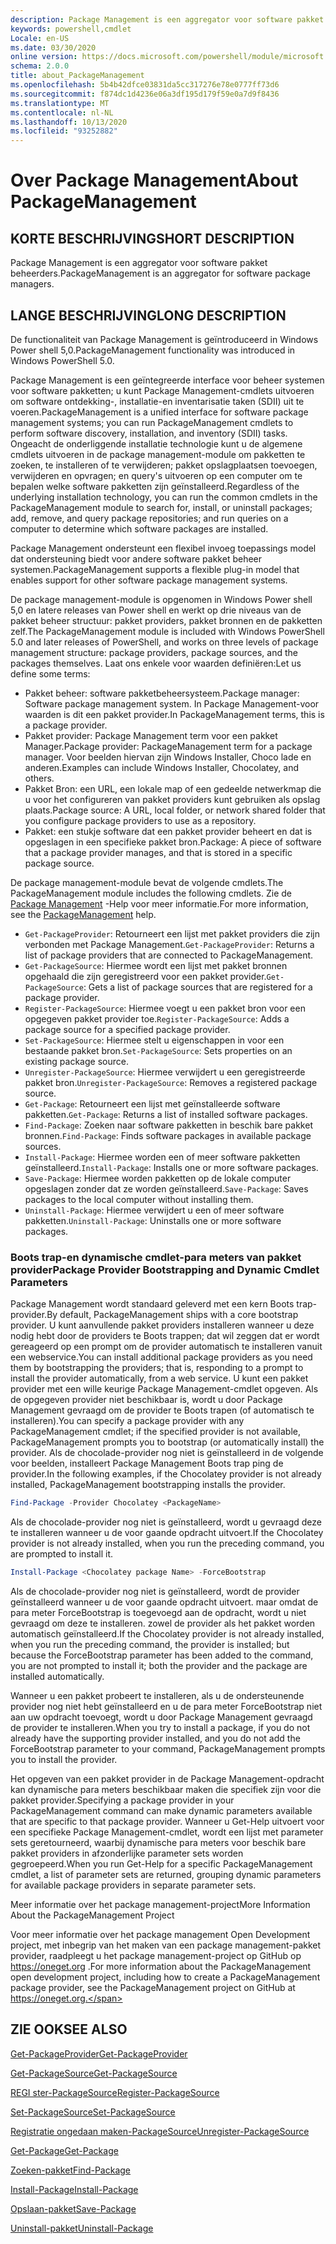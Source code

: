 ```yaml
---
description: Package Management is een aggregator voor software pakket beheerders.
keywords: powershell,cmdlet
Locale: en-US
ms.date: 03/30/2020
online version: https://docs.microsoft.com/powershell/module/microsoft.powershell.core/about/about_packagemanagement?view=powershell-7&WT.mc_id=ps-gethelp
schema: 2.0.0
title: about_PackageManagement
ms.openlocfilehash: 5b4b42dfce03831da5cc317276e78e0777ff73d6
ms.sourcegitcommit: f874dc1d4236e06a3df195d179f59e0a7d9f8436
ms.translationtype: MT
ms.contentlocale: nl-NL
ms.lasthandoff: 10/13/2020
ms.locfileid: "93252882"
---
```

# <a name="about-packagemanagement"></a><span data-ttu-id="c160a-104">Over Package Management</span><span class="sxs-lookup"><span data-stu-id="c160a-104">About PackageManagement</span></span>

## <a name="short-description"></a><span data-ttu-id="c160a-105">KORTE BESCHRIJVING</span><span class="sxs-lookup"><span data-stu-id="c160a-105">SHORT DESCRIPTION</span></span>
<span data-ttu-id="c160a-106">Package Management is een aggregator voor software pakket beheerders.</span><span class="sxs-lookup"><span data-stu-id="c160a-106">PackageManagement is an aggregator for software package managers.</span></span>

## <a name="long-description"></a><span data-ttu-id="c160a-107">LANGE BESCHRIJVING</span><span class="sxs-lookup"><span data-stu-id="c160a-107">LONG DESCRIPTION</span></span>

<span data-ttu-id="c160a-108">De functionaliteit van Package Management is geïntroduceerd in Windows Power shell 5,0.</span><span class="sxs-lookup"><span data-stu-id="c160a-108">PackageManagement functionality was introduced in Windows PowerShell 5.0.</span></span>

<span data-ttu-id="c160a-109">Package Management is een geïntegreerde interface voor beheer systemen voor software pakketten; u kunt Package Management-cmdlets uitvoeren om software ontdekking-, installatie-en inventarisatie taken (SDII) uit te voeren.</span><span class="sxs-lookup"><span data-stu-id="c160a-109">PackageManagement is a unified interface for software package management systems; you can run PackageManagement cmdlets to perform software discovery, installation, and inventory (SDII) tasks.</span></span> <span data-ttu-id="c160a-110">Ongeacht de onderliggende installatie technologie kunt u de algemene cmdlets uitvoeren in de package management-module om pakketten te zoeken, te installeren of te verwijderen; pakket opslagplaatsen toevoegen, verwijderen en opvragen; en query's uitvoeren op een computer om te bepalen welke software pakketten zijn geïnstalleerd.</span><span class="sxs-lookup"><span data-stu-id="c160a-110">Regardless of the underlying installation technology, you can run the common cmdlets in the PackageManagement module to search for, install, or uninstall packages; add, remove, and query package repositories; and run queries on a computer to determine which software packages are installed.</span></span>

<span data-ttu-id="c160a-111">Package Management ondersteunt een flexibel invoeg toepassings model dat ondersteuning biedt voor andere software pakket beheer systemen.</span><span class="sxs-lookup"><span data-stu-id="c160a-111">PackageManagement supports a flexible plug-in model that enables support for other software package management systems.</span></span>

<span data-ttu-id="c160a-112">De package management-module is opgenomen in Windows Power shell 5,0 en latere releases van Power shell en werkt op drie niveaus van de pakket beheer structuur: pakket providers, pakket bronnen en de pakketten zelf.</span><span class="sxs-lookup"><span data-stu-id="c160a-112">The PackageManagement module is included with Windows PowerShell 5.0 and later releases of PowerShell, and works on three levels of package management structure: package providers, package sources, and the packages themselves.</span></span> <span data-ttu-id="c160a-113">Laat ons enkele voor waarden definiëren:</span><span class="sxs-lookup"><span data-stu-id="c160a-113">Let us define some terms:</span></span>

- <span data-ttu-id="c160a-114">Pakket beheer: software pakketbeheersysteem.</span><span class="sxs-lookup"><span data-stu-id="c160a-114">Package manager: Software package management system.</span></span> <span data-ttu-id="c160a-115">In Package Management-voor waarden is dit een pakket provider.</span><span class="sxs-lookup"><span data-stu-id="c160a-115">In PackageManagement terms, this is a package provider.</span></span>
- <span data-ttu-id="c160a-116">Pakket provider: Package Management term voor een pakket Manager.</span><span class="sxs-lookup"><span data-stu-id="c160a-116">Package provider: PackageManagement term for a package manager.</span></span> <span data-ttu-id="c160a-117">Voor beelden hiervan zijn Windows Installer, Choco lade en anderen.</span><span class="sxs-lookup"><span data-stu-id="c160a-117">Examples can include Windows Installer, Chocolatey, and others.</span></span>
- <span data-ttu-id="c160a-118">Pakket Bron: een URL, een lokale map of een gedeelde netwerkmap die u voor het configureren van pakket providers kunt gebruiken als opslag plaats.</span><span class="sxs-lookup"><span data-stu-id="c160a-118">Package source: A URL, local folder, or network shared folder that you configure package providers to use as a repository.</span></span>
- <span data-ttu-id="c160a-119">Pakket: een stukje software dat een pakket provider beheert en dat is opgeslagen in een specifieke pakket bron.</span><span class="sxs-lookup"><span data-stu-id="c160a-119">Package: A piece of software that a package provider manages, and that is stored in a specific package source.</span></span>

<span data-ttu-id="c160a-120">De package management-module bevat de volgende cmdlets.</span><span class="sxs-lookup"><span data-stu-id="c160a-120">The PackageManagement module includes the following cmdlets.</span></span> <span data-ttu-id="c160a-121">Zie de [Package Management](/powershell/module/packagemanagement) -Help voor meer informatie.</span><span class="sxs-lookup"><span data-stu-id="c160a-121">For more information, see the [PackageManagement](/powershell/module/packagemanagement) help.</span></span>

- <span data-ttu-id="c160a-122">`Get-PackageProvider`: Retourneert een lijst met pakket providers die zijn verbonden met Package Management.</span><span class="sxs-lookup"><span data-stu-id="c160a-122">`Get-PackageProvider`: Returns a list of package providers that are  connected to PackageManagement.</span></span>
- <span data-ttu-id="c160a-123">`Get-PackageSource`: Hiermee wordt een lijst met pakket bronnen opgehaald die zijn geregistreerd voor een pakket provider.</span><span class="sxs-lookup"><span data-stu-id="c160a-123">`Get-PackageSource`: Gets a list of package sources that are registered for a package provider.</span></span>
- <span data-ttu-id="c160a-124">`Register-PackageSource`: Hiermee voegt u een pakket bron voor een opgegeven pakket provider toe.</span><span class="sxs-lookup"><span data-stu-id="c160a-124">`Register-PackageSource`: Adds a package source for a specified package provider.</span></span>
- <span data-ttu-id="c160a-125">`Set-PackageSource`: Hiermee stelt u eigenschappen in voor een bestaande pakket bron.</span><span class="sxs-lookup"><span data-stu-id="c160a-125">`Set-PackageSource`: Sets properties on an existing package source.</span></span>
- <span data-ttu-id="c160a-126">`Unregister-PackageSource`: Hiermee verwijdert u een geregistreerde pakket bron.</span><span class="sxs-lookup"><span data-stu-id="c160a-126">`Unregister-PackageSource`: Removes a registered package source.</span></span>
- <span data-ttu-id="c160a-127">`Get-Package`: Retourneert een lijst met geïnstalleerde software pakketten.</span><span class="sxs-lookup"><span data-stu-id="c160a-127">`Get-Package`: Returns a list of installed software packages.</span></span>
- <span data-ttu-id="c160a-128">`Find-Package`: Zoeken naar software pakketten in beschik bare pakket bronnen.</span><span class="sxs-lookup"><span data-stu-id="c160a-128">`Find-Package`: Finds software packages in available package sources.</span></span>
- <span data-ttu-id="c160a-129">`Install-Package`: Hiermee worden een of meer software pakketten geïnstalleerd.</span><span class="sxs-lookup"><span data-stu-id="c160a-129">`Install-Package`: Installs one or more software packages.</span></span>
- <span data-ttu-id="c160a-130">`Save-Package`: Hiermee worden pakketten op de lokale computer opgeslagen zonder dat ze worden geïnstalleerd.</span><span class="sxs-lookup"><span data-stu-id="c160a-130">`Save-Package`: Saves packages to the local computer without installing them.</span></span>
- <span data-ttu-id="c160a-131">`Uninstall-Package`: Hiermee verwijdert u een of meer software pakketten.</span><span class="sxs-lookup"><span data-stu-id="c160a-131">`Uninstall-Package`: Uninstalls one or more software packages.</span></span>

### <a name="package-provider-bootstrapping-and-dynamic-cmdlet-parameters"></a><span data-ttu-id="c160a-132">Boots trap-en dynamische cmdlet-para meters van pakket provider</span><span class="sxs-lookup"><span data-stu-id="c160a-132">Package Provider Bootstrapping and Dynamic Cmdlet Parameters</span></span>

<span data-ttu-id="c160a-133">Package Management wordt standaard geleverd met een kern Boots trap-provider.</span><span class="sxs-lookup"><span data-stu-id="c160a-133">By default, PackageManagement ships with a core bootstrap provider.</span></span> <span data-ttu-id="c160a-134">U kunt aanvullende pakket providers installeren wanneer u deze nodig hebt door de providers te Boots trappen; dat wil zeggen dat er wordt gereageerd op een prompt om de provider automatisch te installeren vanuit een webservice.</span><span class="sxs-lookup"><span data-stu-id="c160a-134">You can install additional package providers as you need them by bootstrapping the providers; that is, responding to a prompt to install the provider automatically, from a web service.</span></span> <span data-ttu-id="c160a-135">U kunt een pakket provider met een wille keurige Package Management-cmdlet opgeven. Als de opgegeven provider niet beschikbaar is, wordt u door Package Management gevraagd om de provider te Boots trapen (of automatisch te installeren).</span><span class="sxs-lookup"><span data-stu-id="c160a-135">You can specify a package provider with any PackageManagement cmdlet; if the specified provider is not available, PackageManagement prompts you to bootstrap (or automatically install) the provider.</span></span> <span data-ttu-id="c160a-136">Als de chocolade-provider nog niet is geïnstalleerd in de volgende voor beelden, installeert Package Management Boots trap ping de provider.</span><span class="sxs-lookup"><span data-stu-id="c160a-136">In the following examples, if the Chocolatey provider is not already installed, PackageManagement bootstrapping installs the provider.</span></span>

```powershell
Find-Package -Provider Chocolatey <PackageName>
```

<span data-ttu-id="c160a-137">Als de chocolade-provider nog niet is geïnstalleerd, wordt u gevraagd deze te installeren wanneer u de voor gaande opdracht uitvoert.</span><span class="sxs-lookup"><span data-stu-id="c160a-137">If the Chocolatey provider is not already installed, when you run the preceding command, you are prompted to install it.</span></span>

```powershell
Install-Package <Chocolatey package Name> -ForceBootstrap
```

<span data-ttu-id="c160a-138">Als de chocolade-provider nog niet is geïnstalleerd, wordt de provider geïnstalleerd wanneer u de voor gaande opdracht uitvoert. maar omdat de para meter ForceBootstrap is toegevoegd aan de opdracht, wordt u niet gevraagd om deze te installeren. zowel de provider als het pakket worden automatisch geïnstalleerd.</span><span class="sxs-lookup"><span data-stu-id="c160a-138">If the Chocolatey provider is not already installed, when you run the preceding command, the provider is installed; but because the ForceBootstrap parameter has been added to the command, you are not prompted to install it; both the provider and the package are installed automatically.</span></span>

<span data-ttu-id="c160a-139">Wanneer u een pakket probeert te installeren, als u de ondersteunende provider nog niet hebt geïnstalleerd en u de para meter ForceBootstrap niet aan uw opdracht toevoegt, wordt u door Package Management gevraagd de provider te installeren.</span><span class="sxs-lookup"><span data-stu-id="c160a-139">When you try to install a package, if you do not already have the supporting provider installed, and you do not add the ForceBootstrap parameter to your command, PackageManagement prompts you to install the provider.</span></span>

<span data-ttu-id="c160a-140">Het opgeven van een pakket provider in de Package Management-opdracht kan dynamische para meters beschikbaar maken die specifiek zijn voor die pakket provider.</span><span class="sxs-lookup"><span data-stu-id="c160a-140">Specifying a package provider in your PackageManagement command can make dynamic parameters available that are specific to that package provider.</span></span> <span data-ttu-id="c160a-141">Wanneer u Get-Help uitvoert voor een specifieke Package Management-cmdlet, wordt een lijst met parameter sets geretourneerd, waarbij dynamische para meters voor beschik bare pakket providers in afzonderlijke parameter sets worden gegroepeerd.</span><span class="sxs-lookup"><span data-stu-id="c160a-141">When you run Get-Help for a specific PackageManagement cmdlet, a list of parameter sets are returned, grouping dynamic parameters for available package providers in separate parameter sets.</span></span>

<span data-ttu-id="c160a-142">Meer informatie over het package management-project</span><span class="sxs-lookup"><span data-stu-id="c160a-142">More Information About the PackageManagement Project</span></span>

<span data-ttu-id="c160a-143">Voor meer informatie over het package management Open Development project, met inbegrip van het maken van een package management-pakket provider, raadpleegt u het package management-project op GitHub op https://oneget.org .</span><span class="sxs-lookup"><span data-stu-id="c160a-143">For more information about the PackageManagement open development project, including how to create a PackageManagement package provider, see the PackageManagement project on GitHub at https://oneget.org.</span></span>

## <a name="see-also"></a><span data-ttu-id="c160a-144">ZIE OOK</span><span class="sxs-lookup"><span data-stu-id="c160a-144">SEE ALSO</span></span>

[<span data-ttu-id="c160a-145">Get-PackageProvider</span><span class="sxs-lookup"><span data-stu-id="c160a-145">Get-PackageProvider</span></span>](xref:PackageManagement.Get-PackageProvider)

[<span data-ttu-id="c160a-146">Get-PackageSource</span><span class="sxs-lookup"><span data-stu-id="c160a-146">Get-PackageSource</span></span>](xref:PackageManagement.Get-PackageSource)

[<span data-ttu-id="c160a-147">REGI ster-PackageSource</span><span class="sxs-lookup"><span data-stu-id="c160a-147">Register-PackageSource</span></span>](xref:PackageManagement.Register-PackageSource)

[<span data-ttu-id="c160a-148">Set-PackageSource</span><span class="sxs-lookup"><span data-stu-id="c160a-148">Set-PackageSource</span></span>](xref:PackageManagement.Set-PackageSource)

[<span data-ttu-id="c160a-149">Registratie ongedaan maken-PackageSource</span><span class="sxs-lookup"><span data-stu-id="c160a-149">Unregister-PackageSource</span></span>](xref:PackageManagement.Unregister-PackageSource)

[<span data-ttu-id="c160a-150">Get-Package</span><span class="sxs-lookup"><span data-stu-id="c160a-150">Get-Package</span></span>](xref:PackageManagement.Get-Package)

[<span data-ttu-id="c160a-151">Zoeken-pakket</span><span class="sxs-lookup"><span data-stu-id="c160a-151">Find-Package</span></span>](xref:PackageManagement.Find-Package)

[<span data-ttu-id="c160a-152">Install-Package</span><span class="sxs-lookup"><span data-stu-id="c160a-152">Install-Package</span></span>](xref:PackageManagement.Install-Package)

[<span data-ttu-id="c160a-153">Opslaan-pakket</span><span class="sxs-lookup"><span data-stu-id="c160a-153">Save-Package</span></span>](xref:PackageManagement.Save-Package)

[<span data-ttu-id="c160a-154">Uninstall-pakket</span><span class="sxs-lookup"><span data-stu-id="c160a-154">Uninstall-Package</span></span>](xref:PackageManagement.Uninstall-Package)
